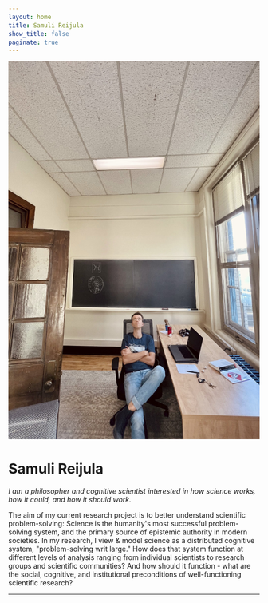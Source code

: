 ```yaml
---
layout: home
title: Samuli Reijula
show_title: false
paginate: true
---
```


<img class="pull-right" src="/assets/reijula-2024-10.jpg"  alt="Samuli Reijula looking at the ceiling" title="Samuli Reijula looking at the ceiling"/>

# Samuli Reijula

*I am a philosopher and cognitive scientist interested in how science works, how it could, and how it should work.*

The aim of my current research project is to better understand scientific problem-solving: Science is the humanity's most successful problem-solving system, and the primary source of epistemic authority in modern societies. In my research, I view & model science as a distributed cognitive system, "problem-solving writ large." How does that system function at different levels of analysis ranging from individual scientists to research groups and scientific communities? And how should it function - what are the social, cognitive, and institutional preconditions of well-functioning scientific research?

<hr>
<br/>   